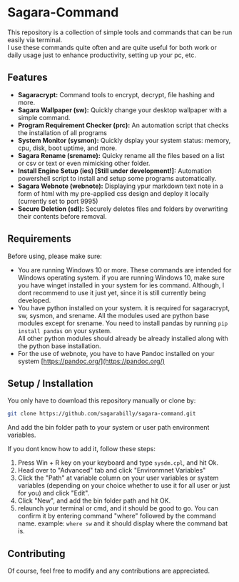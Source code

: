 # Sagara-Command

This repository is a collection of simple tools and commands that can be run easily via terminal.  
I use these commands quite often and are quite useful for both work or daily usage just to enhance productivity, setting up your pc, etc.  

## Features  
- **Sagaracrypt:** Command tools to encrypt, decrypt, file hashing and more.  
- **Sagara Wallpaper (sw):** Quickly change your desktop wallpaper with a simple command.  
- **Program Requirement Checker (prc):** An automation script that checks the installation of all programs 
- **System Monitor (sysmon):** Quickly dsplay your system status: memory, cpu, disk, boot uptime, and more.  
- **Sagara Rename (srename):** Quicky rename all the files based on a list or csv or text or even mimicking other folder.  
- **Install Engine Setup (ies) [Still under development!]:** Automation powershell script to install and setup some programs automatically. 
- **Sagara Webnote (webnote):** Displaying ypur markdown text note in a form of html with my pre-applied css design and deploy it locally (currently set to port 9995)
- **Secure Deletion (sdl):** Securely deletes files and folders by overwriting their contents before removal. 

## Requirements  

Before using, please make sure:
- You are running Windows 10 or more. These commands are intended for Windows operating system. if you are running Windows 10, make sure you have winget installed in your system for ies command. Although, I dont recommend to use it just yet, since it is still currently being developed.  
- You have python installed on your system. it is required for sagaracrypt, sw, sysmon, and srename. All the modules used are python base modules except for srename. You need to install pandas by running ```pip install pandas``` on your system.  
All other python modules should already be already installed along with the python base installation.   
- For the use of webnote, you have to have Pandoc installed on your system [https://pandoc.org/](https://pandoc.org/)  

## Setup / Installation  

You only have to download this repository manually or clone by:   
```bash
git clone https://github.com/sagarabilly/sagara-command.git
```
And add the bin folder path to your system or user path environment variables.  

If you dont know how to add it, follow these steps:  
1. Press Win + R key on your keyboard and type ```sysdm.cpl```, and hit Ok.    
2. Head over to "Advanced" tab and click "Environmnet Variables"  
3. Click the "Path" at variable column on your user variables or system variables (depending on your choice whether to use it for all user or just for you) and click "Edit".  
4. Click "New", and add the bin folder path and hit OK.  
5. relaunch your terminal or cmd,  and it should be good to go. You can confirm it by entering command "where" followed by the command name. example: ```where sw``` and it should display where the command bat is.

## Contributing
Of course, feel free to modify and any contributions are appreciated.  

